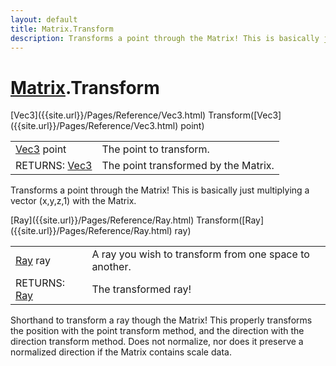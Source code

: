 ```yaml
---
layout: default
title: Matrix.Transform
description: Transforms a point through the Matrix! This is basically just multiplying a vector (x,y,z,1) with the Matrix.
---
```

# [Matrix]({{site.url}}/Pages/Reference/Matrix.html).Transform

<div class='signature' markdown='1'>
[Vec3]({{site.url}}/Pages/Reference/Vec3.html) Transform([Vec3]({{site.url}}/Pages/Reference/Vec3.html) point)
</div>

|  |  |
|--|--|
|[Vec3]({{site.url}}/Pages/Reference/Vec3.html) point|The point to transform.|
|RETURNS: [Vec3]({{site.url}}/Pages/Reference/Vec3.html)|The point transformed by the Matrix.|

Transforms a point through the Matrix! This is basically
just multiplying a vector (x,y,z,1) with the Matrix.
<div class='signature' markdown='1'>
[Ray]({{site.url}}/Pages/Reference/Ray.html) Transform([Ray]({{site.url}}/Pages/Reference/Ray.html) ray)
</div>

|  |  |
|--|--|
|[Ray]({{site.url}}/Pages/Reference/Ray.html) ray|A ray you wish to transform from one space to             another.|
|RETURNS: [Ray]({{site.url}}/Pages/Reference/Ray.html)|The transformed ray!|

Shorthand to transform a ray though the Matrix! This
properly transforms the position with the point transform method,
and the direction with the direction transform method. Does not
normalize, nor does it preserve a normalized direction if the
Matrix contains scale data.



